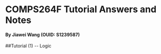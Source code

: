# COMPS264F Tutorial Answers and Notes

#### By Jiawei Wang (OUID: S1239587)

##Tutorial (1) -- Logic 


